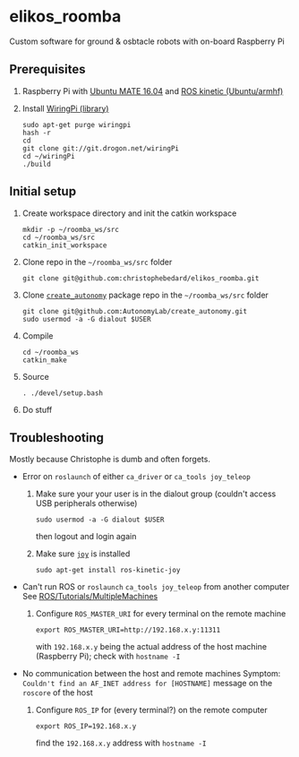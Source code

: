 # elikos_roomba
Custom software for ground &amp; osbtacle robots with on-board Raspberry Pi

## Prerequisites

1. Raspberry Pi with [Ubuntu MATE 16.04](https://ubuntu-mate.org/raspberry-pi/) and [ROS kinetic (Ubuntu/armhf)](http://wiki.ros.org/kinetic/Installation/Ubuntu)

2. Install [WiringPi (library)](http://wiringpi.com/download-and-install/)
   ````
   sudo apt-get purge wiringpi
   hash -r
   cd
   git clone git://git.drogon.net/wiringPi
   cd ~/wiringPi
   ./build
   ````

## Initial setup

1. Create workspace directory and init the catkin workspace
   ````
   mkdir -p ~/roomba_ws/src
   cd ~/roomba_ws/src
   catkin_init_workspace
   ````

2. Clone repo in the `~/roomba_ws/src` folder
   ````
   git clone git@github.com:christophebedard/elikos_roomba.git
   ````

3. Clone [`create_autonomy`](https://github.com/AutonomyLab/create_autonomy) package repo in the `~/roomba_ws/src` folder
   ````
   git clone git@github.com:AutonomyLab/create_autonomy.git
   sudo usermod -a -G dialout $USER
   ````

4. Compile
   ````
   cd ~/roomba_ws
   catkin_make
   ````

5. Source 
   ````
   . ./devel/setup.bash
   ````

6. Do stuff


## Troubleshooting

Mostly because Christophe is dumb and often forgets.

* Error on `roslaunch` of either `ca_driver` or `ca_tools joy_teleop`
   1. Make sure your your user is in the dialout group (couldn't access USB peripherals otherwise)
      ````
      sudo usermod -a -G dialout $USER
      ````
      then logout and login again

   2. Make sure [`joy`](http://wiki.ros.org/joy) is installed
      ````
      sudo apt-get install ros-kinetic-joy
      ````

* Can't run ROS or `roslaunch` `ca_tools joy_teleop` from another computer
   See [ROS/Tutorials/MultipleMachines](http://wiki.ros.org/ROS/Tutorials/MultipleMachines)
   1. Configure `ROS_MASTER_URI` for every terminal on the remote machine
      ````
      export ROS_MASTER_URI=http://192.168.x.y:11311
      ````
      with `192.168.x.y` being the actual address of the host machine (Raspberry Pi); check with `hostname -I`

* No communication between the host and remote machines
   Symptom: `Couldn't find an AF_INET address for [HOSTNAME]` message on the `roscore` of the host
   1. Configure `ROS_IP` for (every terminal?) on the remote computer
      ````
      export ROS_IP=192.168.x.y
      ````
      find the `192.168.x.y` address with `hostname -I`
